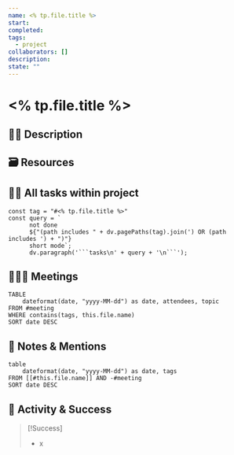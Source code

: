 ```yaml
---
name: <% tp.file.title %>
start: 
completed: 
tags:
  - project
collaborators: []
description: 
state: ""
---
```

# <% tp.file.title %>

## 🦸‍♀ Description


## 🗃 Resources 


## 👷‍♀ All tasks within project 
```dataviewjs
const tag = "#<% tp.file.title %>"
const query = `
	  not done
	  ${"(path includes " + dv.pagePaths(tag).join(') OR (path includes ') + ")"}
	  short mode`;
	  dv.paragraph('```tasks\n' + query + '\n```');
```

## 🧑‍🤝‍🧑 Meetings
```dataview
TABLE 
	dateformat(date, "yyyy-MM-dd") as date, attendees, topic
FROM #meeting
WHERE contains(tags, this.file.name)
SORT date DESC
```



## 📒 Notes & Mentions 
```dataview
table 
	dateformat(date, "yyyy-MM-dd") as date, tags
FROM [[#this.file.name]] AND -#meeting
SORT date DESC
```


## 🏅 Activity & Success
> [!Success]
> - x

